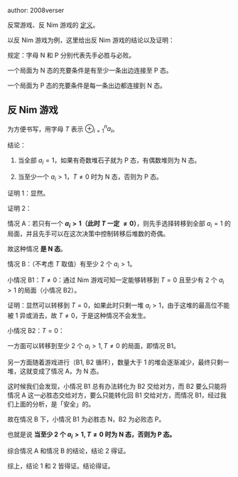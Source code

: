 author: 2008verser

反常游戏、反 Nim 游戏的 [定义](./intro.md#反常游戏)。

以反 Nim 游戏为例，这里给出反 Nim 游戏的结论以及证明：

规定：字母 N 和 P 分别代表先手必胜与必败。

一个局面为 N 态的充要条件是有至少一条出边连接至 P 态。

一个局面为 P 态的充要条件是每一条出边都连接到 N 态。

## 反 Nim 游戏

为方便书写，用字母 $T$ 表示 $\oplus_{i=1}^{n}a_{i}$。

结论：

1.  当全部 $a_{i}=1$，如果有奇数堆石子就为 P 态，有偶数堆则为 N 态。

2.  当至少一个 $a_{i}>1$，$T\neq 0$ 时为 N 态，否则为 P 态。

证明 1：显然。

证明 2：

情况 A：若只有一个 **$a_{i}>1$（此时 $T$ 一定 $\neq 0$）**，则先手选择转移到全部 $a_{i}=1$ 的局面，并且先手可以在这次决策中控制转移后堆数的奇偶。

故这种情况 **是 N 态**。

情况 B：（不考虑 $T$ 取值）有至少 $2$ 个 $a_{i}>1$。

小情况 B1：$T\neq 0$：通过 Nim 游戏可知一定能够转移到 $T=0$ 且至少有 $2$ 个 $a_{i}>1$ 的局面（小情况 B2）。

证明：显然可以转移到 $T=0$，如果此时只剩一堆 $a_{i} > 1$，由于这堆的最高位不能被 $1$ 异或消去，故 $T\ne 0$，于是这种情况不会发生。

小情况 B2：$T=0$：

一方面可以转移到至少 $2$ 个 $a_{i}>1,T\neq 0$ 的局面，即情况 B1。

另一方面随着游戏进行（B1, B2 循环），数量大于 1 的堆会逐渐减少，最终只剩一堆，这就变成了情况 A，为 N 态。

这时候我们会发现，小情况 B1 总有办法转化为 B2 交给对方，而 B2 要么只能将情况 A 这一必胜态交给对方，要么只能转化回 B1 交给对方，而情况 B1，经过我们上面的分析，是「安全」的。

故在情况 B 下，小情况 B1 为必胜态 N，B2 为必败态 P。

也就是说 **当至少 $2$ 个 $a_{i}>1,T\neq 0$ 时为 N 态，否则为 P 态。**

综合情况 A 和情况 B 的结论，结论 2 得证。

综上，结论 1 和 2 皆得证。结论得证。

